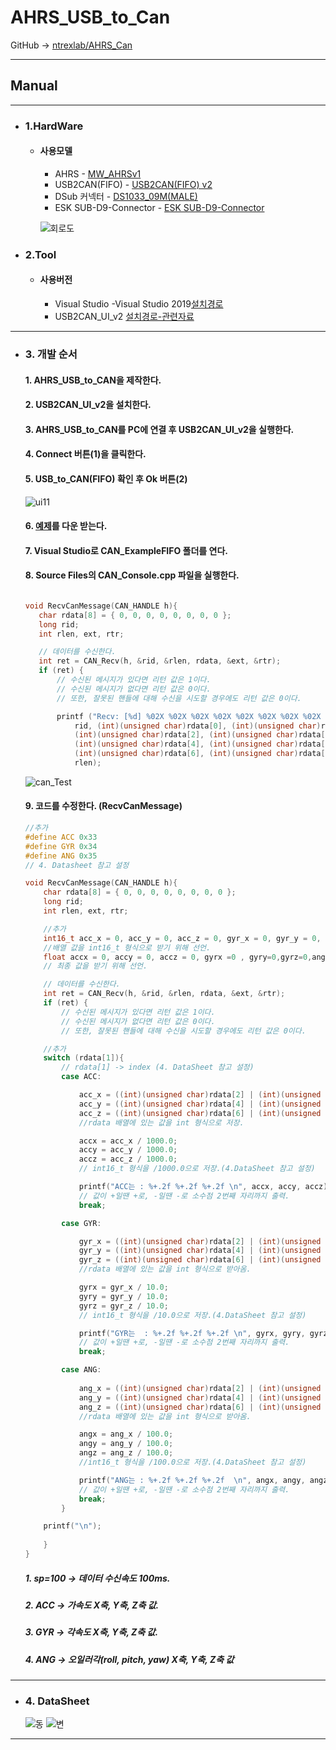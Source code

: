# AHRS_USB_to_Can
GitHub -> [ntrexlab/AHRS_Can](https://github.com/ntrexlab/AHRS_Can)
***
## **Manual**
***
* ### 1.HardWare
    * #### 사용모델
         - AHRS - [MW_AHRSv1](http://www.devicemart.co.kr/goods/view?no=1310790)
         - USB2CAN(FIFO) - [USB2CAN(FIFO) v2](http://www.devicemart.co.kr/goods/view?no=1323536)
         - DSub 커넥터 - [DS1033_09M(MALE)](http://www.devicemart.co.kr/goods/view?no=286)
         - ESK SUB-D9-Connector - [ESK SUB-D9-Connector](http://www.eskorea.net/html/product/?prodNum=1&menuNum=1&pid=010701)

       ![회로도](https://user-images.githubusercontent.com/85467544/121839915-0e6e0d00-cd16-11eb-9a7f-5b6b590b6b12.png)

* ### 2.Tool
    * #### 사용버전
        - Visual Studio -Visual Studio 2019[설치경로](http://visualstudio.microsoft.com/ko/downloads/)
        - USB2CAN_UI_v2 [설치경로-관련자료](http://www.devicemart.co.kr/goods/view?no=1323536#goods_file)
***

* ### 3. 개발 순서
    #### 1. AHRS_USB_to_CAN을 제작한다. 
    #### 2. USB2CAN_UI_v2을 설치한다.
    #### 3. AHRS_USB_to_CAN를 PC에 연결 후 USB2CAN_UI_v2을 실행한다.
    #### 4. Connect 버튼(1)을 클릭한다.
    #### 5. USB_to_CAN(FIFO) 확인 후 Ok 버튼(2)
    ![ui11](https://user-images.githubusercontent.com/85467544/121843979-33667e00-cd1e-11eb-95e3-0cf4194ff5c2.png)
    #### 6. [예제](https://github.com/ntrexlab/AHRS_Can/tree/main/CAN_ExampleFIFO)를 다운 받는다.
    #### 7. Visual Studio로 CAN_ExampleFIFO 폴더를 연다.
    #### 8. Source Files의 CAN_Console.cpp 파일을 실행한다.
     ```c

    void RecvCanMessage(CAN_HANDLE h){
	    char rdata[8] = { 0, 0, 0, 0, 0, 0, 0, 0 };
	    long rid;
	    int rlen, ext, rtr;

        // 데이터를 수신한다.
	    int ret = CAN_Recv(h, &rid, &rlen, rdata, &ext, &rtr);
	    if (ret) {
		    // 수신된 메시지가 있다면 리턴 값은 1이다. 
		    // 수신된 메시지가 없다면 리턴 값은 0이다.
		    // 또한, 잘못된 핸들에 대해 수신을 시도할 경우에도 리턴 값은 0이다.

            printf ("Recv: [%d] %02X %02X %02X %02X %02X %02X %02X %02X (%d)\n",
			    rid, (int)(unsigned char)rdata[0], (int)(unsigned char)rdata[1],
			    (int)(unsigned char)rdata[2], (int)(unsigned char)rdata[3],
			    (int)(unsigned char)rdata[4], (int)(unsigned char)rdata[5],
			    (int)(unsigned char)rdata[6], (int)(unsigned char)rdata[7],
			    rlen);

    ```
    ![can_Test](https://user-images.githubusercontent.com/85467544/121844600-3150ef00-cd1f-11eb-9403-b10988ccb184.gif)
   
    #### 9. 코드를 수정한다. (RecvCanMessage)
    ```c
    //추가
    #define ACC 0x33 
    #define GYR 0x34 
    #define ANG 0x35 
    // 4. Datasheet 참고 설정

    void RecvCanMessage(CAN_HANDLE h){
	    char rdata[8] = { 0, 0, 0, 0, 0, 0, 0, 0 };
	    long rid;
	    int rlen, ext, rtr;

        //추가
        int16_t acc_x = 0, acc_y = 0, acc_z = 0, gyr_x = 0, gyr_y = 0, gyr_z = 0, ang_x = 0, ang_y = 0, ang_z = 0; 
        //배열 값을 int16_t 형식으로 받기 위해 선언.
	    float accx = 0, accy = 0, accz = 0, gyrx =0 , gyry=0,gyrz=0,angx=0, angy=0, angz=0;
        // 최종 값을 받기 위해 선언.

        // 데이터를 수신한다.
	    int ret = CAN_Recv(h, &rid, &rlen, rdata, &ext, &rtr);
	    if (ret) {
		    // 수신된 메시지가 있다면 리턴 값은 1이다. 
		    // 수신된 메시지가 없다면 리턴 값은 0이다.
		    // 또한, 잘못된 핸들에 대해 수신을 시도할 경우에도 리턴 값은 0이다.

        //추가
        switch (rdata[1]){
            // rdata[1] -> index (4. DataSheet 참고 설정)
		    case ACC:

			    acc_x = ((int)(unsigned char)rdata[2] | (int)(unsigned char)rdata[3] << 8);
			    acc_y = ((int)(unsigned char)rdata[4] | (int)(unsigned char)rdata[5] << 8);
			    acc_z = ((int)(unsigned char)rdata[6] | (int)(unsigned char)rdata[7] << 8);
                //rdata 배열에 있는 값을 int 형식으로 저장.

			    accx = acc_x / 1000.0;
			    accy = acc_y / 1000.0;
			    accz = acc_z / 1000.0;
                // int16_t 형식을 /1000.0으로 저장.(4.DataSheet 참고 설정)

			    printf("ACC는 : %+.2f %+.2f %+.2f \n", accx, accy, accz);
                // 값이 +일땐 +로, -일땐 -로 소수점 2번째 자리까지 출력.
			    break;

		    case GYR:

                gyr_x = ((int)(unsigned char)rdata[2] | (int)(unsigned char)rdata[3] << 8);
			    gyr_y = ((int)(unsigned char)rdata[4] | (int)(unsigned char)rdata[5] << 8);
			    gyr_z = ((int)(unsigned char)rdata[6] | (int)(unsigned char)rdata[7] << 8);
                //rdata 배열에 있는 값을 int 형식으로 받아옴.

			    gyrx = gyr_x / 10.0;
			    gyry = gyr_y / 10.0;
			    gyrz = gyr_z / 10.0;
                // int16_t 형식을 /10.0으로 저장.(4.DataSheet 참고 설정)

                printf("GYR는  : %+.2f %+.2f %+.2f \n", gyrx, gyry, gyrz);
                // 값이 +일땐 +로, -일땐 -로 소수점 2번째 자리까지 출력.
			    break;

		    case ANG:
                
                ang_x = ((int)(unsigned char)rdata[2] | (int)(unsigned char)rdata[3] << 8);
			    ang_y = ((int)(unsigned char)rdata[4] | (int)(unsigned char)rdata[5] << 8);
			    ang_z = ((int)(unsigned char)rdata[6] | (int)(unsigned char)rdata[7] << 8);
                //rdata 배열에 있는 값을 int 형식으로 받아옴.

                angx = ang_x / 100.0;
			    angy = ang_y / 100.0;
			    angz = ang_z / 100.0;
                //int16_t 형식을 /100.0으로 저장.(4.DataSheet 참고 설정)

			    printf("ANG는 : %+.2f %+.2f %+.2f  \n", angx, angy, angz);
                // 값이 +일땐 +로, -일땐 -로 소수점 2번째 자리까지 출력.
                break;
		    }

		printf("\n");
        
        }
    }
    ```


    ##### 1. sp=100 -> 데이터 수신속도 100ms.
    ##### 2. ACC -> 가속도 X축, Y축, Z축 값.
    ##### 3. GYR -> 각속도 X축, Y축, Z축 값.
    ##### 4. ANG -> 오일러각(roll, pitch, yaw) X축, Y축, Z축 값
   




***
* ### 4. DataSheet

    ![동](https://user-images.githubusercontent.com/85467544/121861144-89deb700-cd34-11eb-88f1-e67ee52015f6.PNG)
    ![변](https://user-images.githubusercontent.com/85467544/121861146-8b0fe400-cd34-11eb-9276-7bef175a0077.PNG)
***


